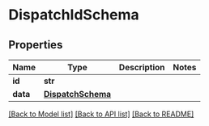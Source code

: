 # DispatchIdSchema

## Properties
Name | Type | Description | Notes
------------ | ------------- | ------------- | -------------
**id** | **str** |  | 
**data** | [**DispatchSchema**](DispatchSchema.md) |  | 

[[Back to Model list]](../README.md#documentation-for-models) [[Back to API list]](../README.md#documentation-for-api-endpoints) [[Back to README]](../README.md)

